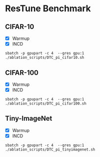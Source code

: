 # ResTune Benchmark

## CIFAR-10
- [x] Warmup
- [x] INCD
```shell
sbatch -p gpupart -c 4  --gres gpu:1 ./ablation_scripts/DTC_pi_cifar10.sh
```

## CIFAR-100
- [x] Warmup
- [x] INCD
```shell
sbatch -p gpupart -c 4  --gres gpu:1 ./ablation_scripts/DTC_pi_cifar100.sh
```

## Tiny-ImageNet
- [x] Warmup
- [x] INCD
```shell
sbatch -p gpupart -c 4  --gres gpu:1 ./ablation_scripts/DTC_pi_tinyimagenet.sh
```